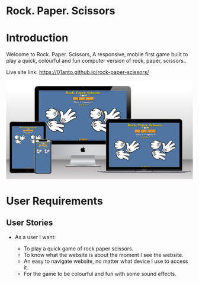 # Rock. Paper. Scissors

# Introduction
Welcome to Rock. Paper. Scissors, A responsive, mobile first game built to play a quick, colourful and fun computer version of rock, paper, scissors..

Live site link: https://01anto.github.io/rock-paper-scissors/

![Rock. Paper. Scissors techsini mockup](readme-extras/techsini-pp2.jpg)

# User Requirements

  ## User Stories

  - As a user I want:

    - To play a quick game of rock paper scissors.
    - To know what the website is about the moment I see the website.
    - An easy to navigate website, no matter what device I use to access it.
    - For the game to be colourful and fun with some sound effects.
